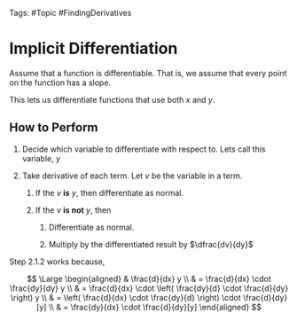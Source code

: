 Tags: #Topic #FindingDerivatives 

# Implicit Differentiation

Assume that a function is differentiable. That is, we assume that every point on the function has a slope.

This lets us differentiate functions that use both $x$ and $y$.

## How to Perform

1. Decide which variable to differentiate with respect to. Lets call this variable, $y$

3. Take derivative of each term. Let $v$ be the variable in a term.

	1. If the $v$ **is** $y$, then differentiate as normal.
	
	3. If the $v$ **is not** $y$, then
	
		1. Differentiate as normal.
		
		3. Multiply by the differentiated result by $\dfrac{dv}{dy}$ 

Step 2.1.2 works because,

$$
\Large
\begin{aligned}
& \frac{d}{dx} y \\
& = \frac{d}{dx} \cdot \frac{dy}{dy} y \\
& = \frac{d}{dx} \cdot \left( \frac{dy}{d} \cdot \frac{d}{dy} \right) y \\
& = \left( \frac{d}{dx} \cdot \frac{dy}{d} \right) \cdot \frac{d}{dy} [y] \\
& = \frac{dy}{dx} \cdot \frac{d}{dy}[y]
\end{aligned}
$$


